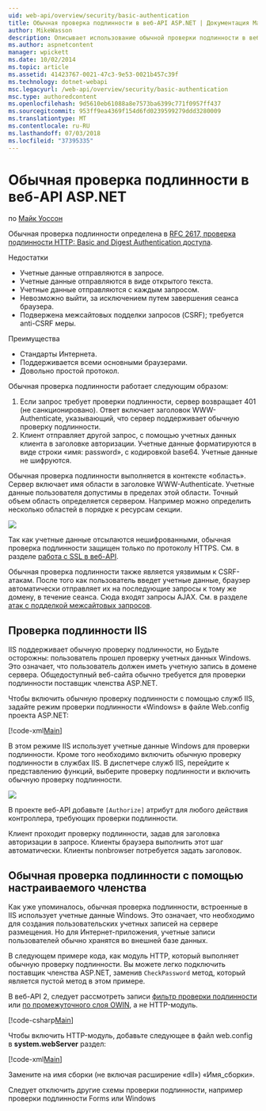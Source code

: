 ```yaml
---
uid: web-api/overview/security/basic-authentication
title: Обычная проверка подлинности в веб-API ASP.NET | Документация Майкрософт
author: MikeWasson
description: Описывает использование обычной проверки подлинности в веб-API ASP.NET.
ms.author: aspnetcontent
manager: wpickett
ms.date: 10/02/2014
ms.topic: article
ms.assetid: 41423767-0021-47c3-9e53-0021b457c39f
ms.technology: dotnet-webapi
msc.legacyurl: /web-api/overview/security/basic-authentication
msc.type: authoredcontent
ms.openlocfilehash: 9d5610eb61088a8e7573ba6399c771f0957ff437
ms.sourcegitcommit: 953ff9ea4369f154d6fd0239599279ddd3280009
ms.translationtype: MT
ms.contentlocale: ru-RU
ms.lasthandoff: 07/03/2018
ms.locfileid: "37395335"
---
```

<a name="basic-authentication-in-aspnet-web-api"></a>Обычная проверка подлинности в веб-API ASP.NET
====================
по [Майк Уоссон](https://github.com/MikeWasson)

Обычная проверка подлинности определена в [RFC 2617, проверка подлинности HTTP: Basic and Digest Authentication доступа](http://www.ietf.org/rfc/rfc2617.txt).

Недостатки

- Учетные данные отправляются в запросе.
- Учетные данные отправляются в виде открытого текста.
- Учетные данные отправляются с каждым запросом.
- Невозможно выйти, за исключением путем завершения сеанса браузера.
- Подвержена межсайтовых подделки запросов (CSRF); требуется anti-CSRF меры.

Преимущества

- Стандарты Интернета.
- Поддерживается всеми основными браузерами.
- Довольно простой протокол.

Обычная проверка подлинности работает следующим образом:

1. Если запрос требует проверки подлинности, сервер возвращает 401 (не санкционировано). Ответ включает заголовок WWW-Authenticate, указывающий, что сервер поддерживает обычную проверку подлинности.
2. Клиент отправляет другой запрос, с помощью учетных данных клиента в заголовке авторизации. Учетные данные форматируются в виде строки «имя: password», с кодировкой base64. Учетные данные не шифруются.

Обычная проверка подлинности выполняется в контексте «область». Сервер включает имя области в заголовке WWW-Authenticate. Учетные данные пользователя допустимы в пределах этой области. Точный объем область определяется сервером. Например можно определить несколько областей в порядке к ресурсам секции.

![](basic-authentication/_static/image1.png)

Так как учетные данные отсылаются нешифрованными, обычная проверка подлинности защищен только по протоколу HTTPS. См. в разделе [работа с SSL в веб-API](working-with-ssl-in-web-api.md).

Обычная проверка подлинности также является уязвимым к CSRF-атакам. После того как пользователь введет учетные данные, браузер автоматически отправляет их на последующие запросы к тому же домену, в течение сеанса. Сюда входят запросы AJAX. См. в разделе [атак с подделкой межсайтовых запросов](preventing-cross-site-request-forgery-csrf-attacks.md).

## <a name="basic-authentication-with-iis"></a>Проверка подлинности IIS

IIS поддерживает обычную проверку подлинности, но Будьте осторожны: пользователь прошел проверку учетных данных Windows. Это означает, что пользователь должен иметь учетную запись в домене сервера. Общедоступный веб-сайта обычно требуется для проверки подлинности поставщик членства ASP.NET.

Чтобы включить обычную проверку подлинности с помощью служб IIS, задайте режим проверки подлинности «Windows» в файле Web.config проекта ASP.NET:

[!code-xml[Main](basic-authentication/samples/sample1.xml)]

В этом режиме IIS использует учетные данные Windows для проверки подлинности. Кроме того необходимо включить обычную проверку подлинности в службах IIS. В диспетчере служб IIS, перейдите к представлению функций, выберите проверку подлинности и включить обычную проверку подлинности.

![](basic-authentication/_static/image2.png)

В проекте веб-API добавьте `[Authorize]` атрибут для любого действия контроллера, требующих проверки подлинности.

Клиент проходит проверку подлинности, задав для заголовка авторизации в запросе. Клиенты браузера выполнить этот шаг автоматически. Клиенты nonbrowser потребуется задать заголовок.

## <a name="basic-authentication-with-custom-membership"></a>Обычная проверка подлинности с помощью настраиваемого членства

Как уже упоминалось, обычная проверка подлинности, встроенные в IIS использует учетные данные Windows. Это означает, что необходимо для создания пользовательских учетных записей на сервере размещения. Но для Интернет-приложения, учетные записи пользователей обычно хранятся во внешней базе данных.

В следующем примере кода, как модуль HTTP, который выполняет обычную проверку подлинности. Вы можете легко подключить поставщик членства ASP.NET, заменив `CheckPassword` метод, который является пустой метод в этом примере.

В веб-API 2, следует рассмотреть записи [фильтр проверки подлинности](authentication-filters.md) или [по промежуточного слоя OWIN](../../../aspnet/overview/owin-and-katana/index.md), а не HTTP-модуль.

[!code-csharp[Main](basic-authentication/samples/sample2.cs)]

Чтобы включить HTTP-модуль, добавьте следующее в файл web.config в **system.webServer** раздел:

[!code-xml[Main](basic-authentication/samples/sample3.xml?highlight=4)]

Замените на имя сборки (не включая расширение «dll») «Имя_сборки».

Следует отключить другие схемы проверки подлинности, например проверки подлинности Forms или Windows

